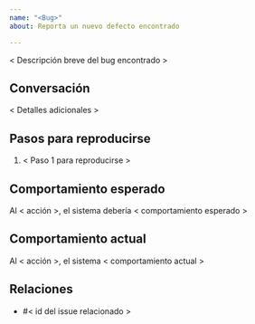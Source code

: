 ```yaml
---
name: "<Bug>"
about: Reporta un nuevo defecto encontrado

---
```


< Descripción breve del bug encontrado >

## Conversación
< Detalles adicionales >

## Pasos para reproducirse
1. < Paso 1 para reproducirse >

## Comportamiento esperado
Al < acción >, el sistema debería < comportamiento esperado >

## Comportamiento actual
Al < acción >, el sistema < comportamiento actual >

## Relaciones
- #< id del issue relacionado >
